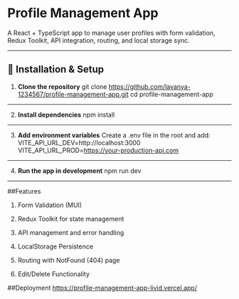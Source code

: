 # Profile Management App

A React + TypeScript app to manage user profiles with form validation, Redux Toolkit, API integration, routing, and local storage sync.

---

## 🚀 Installation & Setup

1. **Clone the repository**
git clone https://github.com/lavanya-1234567/profile-management-app.git
cd profile-management-app
---

2. **Install dependencies**
npm install
---
3. **Add environment variables**
Create a .env file in the root and add:
VITE_API_URL_DEV=http://localhost:3000
VITE_API_URL_PROD=https://your-production-api.com
---
4. **Run the app in development**
npm run dev
---
##Features
1. Form Validation (MUI)

2. Redux Toolkit for state management

3. API management and error handling 

4. LocalStorage Persistence

5. Routing with NotFound (404) page

6. Edit/Delete Functionality

##Deployment
https://profile-management-app-livid.vercel.app/



